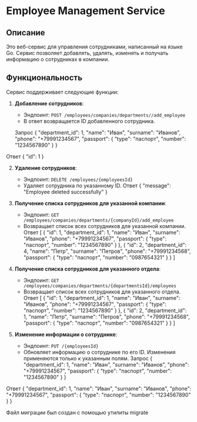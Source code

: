 # Employee Management Service

## Описание

Это веб-сервис для управления сотрудниками, написанный на языке Go. Сервис позволяет добавлять, удалять, изменять и получать информацию о сотрудниках в компании.

## Функциональность

Сервис поддерживает следующие функции:

1. **Добавление сотрудников**: 
   - Эндпоинт: `POST /employees/companies/departments//add_employee`
   - В ответ возвращается ID добавленного сотрудника.

   Запрос
   {
    "department_id": 1,
    "name": "Иван",
    "surname": "Иванов",
    "phone": "+79991234567",
    "passport": {
        "type": "паспорт",
        "number": "1234567890"
    }
}

Ответ 
{
    "id": 1
}

2. **Удаление сотрудников**: 
   - Эндпоинт: `DELETE /employees/{employeesId}`
   - Удаляет сотрудника по указанному ID.
Ответ
{
    "message": "Employee deleted successfully"
}

3. **Получение списка сотрудников для указанной компании**: 
   - Эндпоинт: `GET /employees/companies/departments/{companyId}/add_employee`
   - Возвращает список всех сотрудников для указанной компании.
Ответ
   [
    {
        "id": 1,
        "department_id": 1,
        "name": "Иван",
        "surname": "Иванов",
        "phone": "+79991234567",
        "passport": {
            "type": "паспорт",
            "number": "1234567890"
        }
    },
    {
        "id": 2,
        "department_id": 4,
        "name": "Петр",
        "surname": "Петров",
        "phone": "+79991234568",
        "passport": {
            "type": "паспорт",
            "number": "0987654321"
        }
    }
]

4. **Получение списка сотрудников для указанного отдела**: 
   - Эндпоинт: `GET /employees/companies/departments/{departmentsId}/employees`
   - Возвращает список всех сотрудников для указанного отдела.
Ответ
[
    {
        "id": 1,
        "department_id": 1,
        "name": "Иван",
        "surname": "Иванов",
        "phone": "+79991234567",
        "passport": {
            "type": "паспорт",
            "number": "1234567890"
        }
    },
    {
        "id": 2,
        "department_id": 1,
        "name": "Петр",
        "surname": "Петров",
        "phone": "+79991234568",
        "passport": {
            "type": "паспорт",
            "number": "0987654321"
        }
    }
]
5. **Изменение информации о сотруднике**: 
   - Эндпоинт: `PUT /{employeesId}`
   - Обновляет информацию о сотруднике по его ID. Изменения применяются только к указанным полям.
Запрос
{
    "department_id": 1,
    "name": "Иван",
    "surname": "Иванов",
    "phone": "+79991234567",
    "passport": {
        "type": "паспорт",
        "number": "1234567890"
    }
}

Ответ
{
    "department_id": 1,
    "name": "Иван",
    "surname": "Иванов",
    "phone": "+79991234567",
    "passport": {
        "type": "паспорт",
        "number": "1234567890"
    }
}



   Файл миграции был создан с помощью утилиты migrate
   